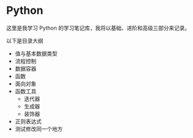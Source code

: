# Python

这里是我学习 Python 的学习笔记库，我将以基础、进阶和高级三部分来记录。

以下是目录大纲

- 值与基本数据类型
- 流程控制
- 数据容器
- 函数
- 面向对象
- 函数工具
  - 迭代器
  - 生成器
  - 装饰器
- 正则表达式
- 测试修改同一个地方
